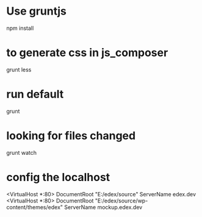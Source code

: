 # Use gruntjs
npm install

# to generate css in js_composer
grunt less

# run default
grunt

# looking for files changed
grunt watch

# config the localhost
<VirtualHost *:80>
    DocumentRoot "E:/edex/source"
    ServerName edex.dev
</VirtualHost>
<VirtualHost *:80>
    DocumentRoot "E:/edex/source/wp-content/themes/edex"
    ServerName mockup.edex.dev
</VirtualHost>
